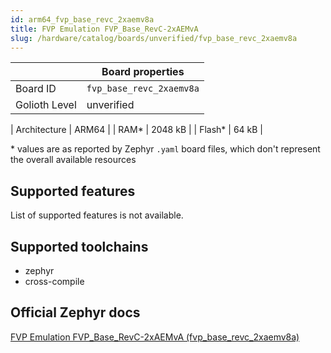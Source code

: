 ```yaml
---
id: arm64_fvp_base_revc_2xaemv8a
title: FVP Emulation FVP_Base_RevC-2xAEMvA
slug: /hardware/catalog/boards/unverified/fvp_base_revc_2xaemv8a
---
```


[//]: # (This is an auto-generated file, do not edit! Changes to it will be lost upon re-generation)



|                | Board properties     |
| -------------  | -------------------- |
| Board ID       | `fvp_base_revc_2xaemv8a` |
| Golioth Level  | unverified       |

| Architecture   | ARM64 |
| RAM*           | 2048 kB |
| Flash*         | 64 kB |

\* values are as reported by Zephyr `.yaml` board files, which don't represent the overall available resources



## Supported features

List of supported features is not available.

## Supported toolchains

* zephyr
* cross-compile

## Official Zephyr docs

[FVP Emulation FVP_Base_RevC-2xAEMvA (fvp_base_revc_2xaemv8a)](https://docs.zephyrproject.org/latest/boards/arm64/fvp_base_revc_2xaemv8a/doc/index.html)
